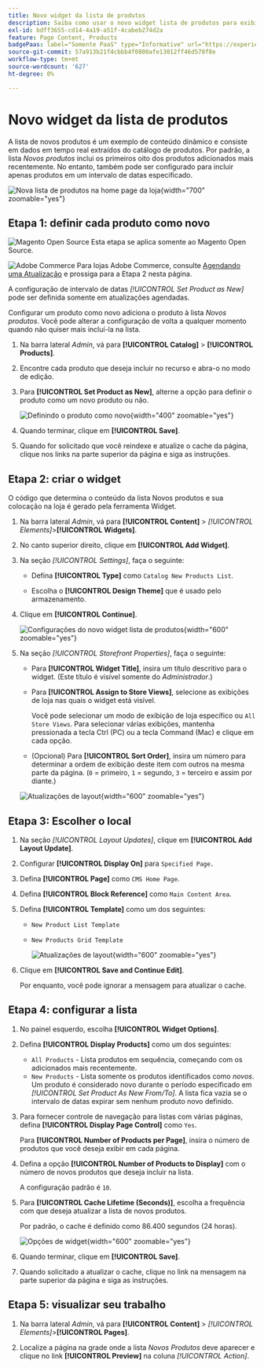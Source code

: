 ```yaml
---
title: Novo widget da lista de produtos
description: Saiba como usar o novo widget lista de produtos para exibir uma lista dos produtos adicionados mais recentemente.
exl-id: bdff3655-cd14-4a19-a51f-4cabeb274d2a
feature: Page Content, Products
badgePaas: label="Somente PaaS" type="Informative" url="https://experienceleague.adobe.com/en/docs/commerce/user-guides/product-solutions" tooltip="Aplica-se somente a projetos do Adobe Commerce na nuvem (infraestrutura do PaaS gerenciada pela Adobe) e a projetos locais."
source-git-commit: 57a913b21f4cbbb4f0800afe13012ff46d578f8e
workflow-type: tm+mt
source-wordcount: '627'
ht-degree: 0%

---
```


# Novo widget da lista de produtos

A lista de novos produtos é um exemplo de conteúdo dinâmico e consiste em dados em tempo real extraídos do catálogo de produtos. Por padrão, a lista _Novos produtos_ inclui os primeiros oito dos produtos adicionados mais recentemente. No entanto, também pode ser configurado para incluir apenas produtos em um intervalo de datas especificado.

![Nova lista de produtos na home page da loja](./assets/storefront-home-page-new-products.png){width="700" zoomable="yes"}

## Etapa 1: definir cada produto como novo

![Magento Open Source](../assets/open-source.svg) Esta etapa se aplica somente ao Magento Open Source.

![Adobe Commerce](../assets/adobe-logo.svg) Para lojas Adobe Commerce, consulte [Agendando uma Atualização](content-staging-scheduled-update.md) e prossiga para a Etapa 2 nesta página.

A configuração de intervalo de datas _[!UICONTROL Set Product as New]_&#x200B;pode ser definida somente em atualizações agendadas.

Configurar um produto como novo adiciona o produto à lista _Novos produtos_. Você pode alterar a configuração de volta a qualquer momento quando não quiser mais incluí-la na lista.

1. Na barra lateral _Admin_, vá para **[!UICONTROL Catalog]** > **[!UICONTROL Products]**.

1. Encontre cada produto que deseja incluir no recurso e abra-o no modo de edição.

1. Para **[!UICONTROL Set Product as New]**, alterne a opção para definir o produto como um novo produto ou não.

   ![Definindo o produto como novo](./assets/product-set-as-new.png){width="400" zoomable="yes"}

1. Quando terminar, clique em **[!UICONTROL Save]**.

1. Quando for solicitado que você reindexe e atualize o cache da página, clique nos links na parte superior da página e siga as instruções.

## Etapa 2: criar o widget

O código que determina o conteúdo da lista Novos produtos e sua colocação na loja é gerado pela ferramenta Widget.

1. Na barra lateral _Admin_, vá para **[!UICONTROL Content]** > _[!UICONTROL Elements]_>**[!UICONTROL Widgets]**.

1. No canto superior direito, clique em **[!UICONTROL Add Widget]**.

1. Na seção _[!UICONTROL Settings]_, faça o seguinte:

   - Defina **[!UICONTROL Type]** como `Catalog New Products List`.

   - Escolha o **[!UICONTROL Design Theme]** que é usado pelo armazenamento.

1. Clique em **[!UICONTROL Continue]**.

   ![Configurações do novo widget lista de produtos](./assets/widget-settings.png){width="600" zoomable="yes"}

1. Na seção _[!UICONTROL Storefront Properties]_, faça o seguinte:

   - Para **[!UICONTROL Widget Title]**, insira um título descritivo para o widget. (Este título é visível somente do _Administrador_.)

   - Para **[!UICONTROL Assign to Store Views]**, selecione as exibições de loja nas quais o widget está visível.

     Você pode selecionar um modo de exibição de loja específico ou `All Store Views`. Para selecionar várias exibições, mantenha pressionada a tecla Ctrl (PC) ou a tecla Command (Mac) e clique em cada opção.

   - (Opcional) Para **[!UICONTROL Sort Order]**, insira um número para determinar a ordem de exibição deste item com outros na mesma parte da página. (`0` = primeiro, `1` = segundo, `3` = terceiro e assim por diante.)

   ![Atualizações de layout](./assets/widget-layout-update-home-page.png){width="600" zoomable="yes"}

## Etapa 3: Escolher o local

1. Na seção _[!UICONTROL Layout Updates]_, clique em **[!UICONTROL Add Layout Update]**.

1. Configurar **[!UICONTROL Display On]** para `Specified Page.`

1. Defina **[!UICONTROL Page]** como `CMS Home Page`.

1. Defina **[!UICONTROL Block Reference]** como `Main Content Area`.

1. Defina **[!UICONTROL Template]** como um dos seguintes:

   - `New Product List Template`
   - `New Products Grid Template`

     ![Atualizações de layout](./assets/widget-layout-update-new-products-list.png){width="600" zoomable="yes"}

1. Clique em **[!UICONTROL Save and Continue Edit]**.

   Por enquanto, você pode ignorar a mensagem para atualizar o cache.

## Etapa 4: configurar a lista

1. No painel esquerdo, escolha **[!UICONTROL Widget Options]**.

1. Defina **[!UICONTROL Display Products]** como um dos seguintes:

   - `All Products` - Lista produtos em sequência, começando com os adicionados mais recentemente.
   - `New Products` - Lista somente os produtos identificados como _novos_. Um produto é considerado novo durante o período especificado em _[!UICONTROL Set Product As New From/To]_. A lista fica vazia se o intervalo de datas expirar sem nenhum produto novo definido.

1. Para fornecer controle de navegação para listas com várias páginas, defina **[!UICONTROL Display Page Control]** como `Yes`.

   Para **[!UICONTROL Number of Products per Page]**, insira o número de produtos que você deseja exibir em cada página.

1. Defina a opção **[!UICONTROL Number of Products to Display]** com o número de novos produtos que deseja incluir na lista.

   A configuração padrão é `10`.

1. Para **[!UICONTROL Cache Lifetime (Seconds)]**, escolha a frequência com que deseja atualizar a lista de novos produtos.

   Por padrão, o cache é definido como 86.400 segundos (24 horas).

   ![Opções de widget](./assets/widget-options-new-product-list.png){width="600" zoomable="yes"}

1. Quando terminar, clique em **[!UICONTROL Save]**.

1. Quando solicitado a atualizar o cache, clique no link na mensagem na parte superior da página e siga as instruções.

## Etapa 5: visualizar seu trabalho

1. Na barra lateral _Admin_, vá para **[!UICONTROL Content]** > _[!UICONTROL Elements]_>**[!UICONTROL Pages]**.

1. Localize a página na grade onde a lista _Novos Produtos_ deve aparecer e clique no link **[!UICONTROL Preview]** na coluna _[!UICONTROL Action]_.
